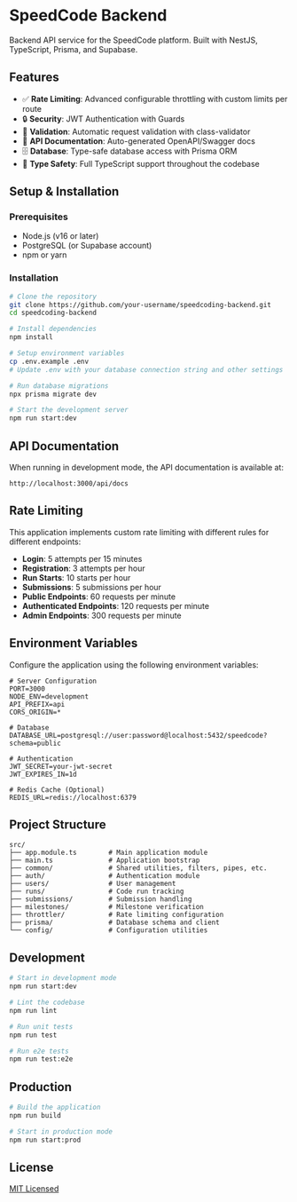 # SpeedCode Backend

Backend API service for the SpeedCode platform. Built with NestJS, TypeScript, Prisma, and Supabase.

## Features

- ✅ **Rate Limiting**: Advanced configurable throttling with custom limits per route
- 🔒 **Security**: JWT Authentication with Guards
- 📝 **Validation**: Automatic request validation with class-validator
- 📖 **API Documentation**: Auto-generated OpenAPI/Swagger docs
- 🗄️ **Database**: Type-safe database access with Prisma ORM
- 🔄 **Type Safety**: Full TypeScript support throughout the codebase

## Setup & Installation

### Prerequisites

- Node.js (v16 or later)
- PostgreSQL (or Supabase account)
- npm or yarn

### Installation

```bash
# Clone the repository
git clone https://github.com/your-username/speedcoding-backend.git
cd speedcoding-backend

# Install dependencies
npm install

# Setup environment variables
cp .env.example .env
# Update .env with your database connection string and other settings

# Run database migrations
npx prisma migrate dev

# Start the development server
npm run start:dev
```

## API Documentation

When running in development mode, the API documentation is available at:

```
http://localhost:3000/api/docs
```

## Rate Limiting

This application implements custom rate limiting with different rules for different endpoints:

- **Login**: 5 attempts per 15 minutes
- **Registration**: 3 attempts per hour
- **Run Starts**: 10 starts per hour
- **Submissions**: 5 submissions per hour
- **Public Endpoints**: 60 requests per minute
- **Authenticated Endpoints**: 120 requests per minute
- **Admin Endpoints**: 300 requests per minute

## Environment Variables

Configure the application using the following environment variables:

```
# Server Configuration
PORT=3000
NODE_ENV=development
API_PREFIX=api
CORS_ORIGIN=*

# Database
DATABASE_URL=postgresql://user:password@localhost:5432/speedcode?schema=public

# Authentication
JWT_SECRET=your-jwt-secret
JWT_EXPIRES_IN=1d

# Redis Cache (Optional)
REDIS_URL=redis://localhost:6379
```

## Project Structure

```
src/
├── app.module.ts        # Main application module
├── main.ts              # Application bootstrap
├── common/              # Shared utilities, filters, pipes, etc.
├── auth/                # Authentication module
├── users/               # User management
├── runs/                # Code run tracking
├── submissions/         # Submission handling
├── milestones/          # Milestone verification
├── throttler/           # Rate limiting configuration
├── prisma/              # Database schema and client
└── config/              # Configuration utilities
```

## Development

```bash
# Start in development mode
npm run start:dev

# Lint the codebase
npm run lint

# Run unit tests
npm run test

# Run e2e tests
npm run test:e2e
```

## Production

```bash
# Build the application
npm run build

# Start in production mode
npm run start:prod
```

## License

[MIT Licensed](LICENSE)
